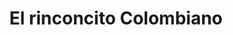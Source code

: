 ---
title: "El rinconcito Colombiano"
url: /corrientes/el-rinconcito-colombiano/
shop: comodidad
---